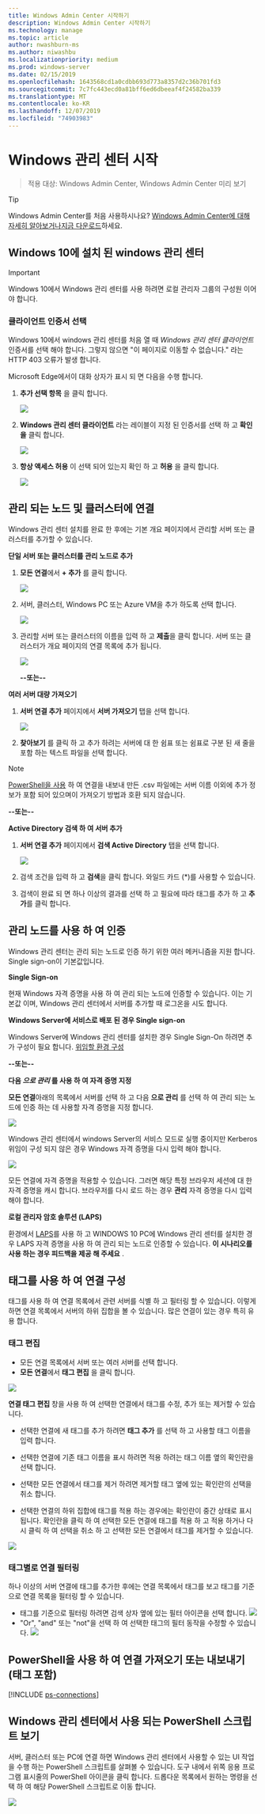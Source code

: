 ```yaml
---
title: Windows Admin Center 시작하기
description: Windows Admin Center 시작하기
ms.technology: manage
ms.topic: article
author: nwashburn-ms
ms.author: niwashbu
ms.localizationpriority: medium
ms.prod: windows-server
ms.date: 02/15/2019
ms.openlocfilehash: 1643568cd1a0cdbb693d773a8357d2c36b701fd3
ms.sourcegitcommit: 7c7fc443ecd0a81bff6ed6dbeeaf4f24582ba339
ms.translationtype: MT
ms.contentlocale: ko-KR
ms.lasthandoff: 12/07/2019
ms.locfileid: "74903983"
---
```

# <a name="get-started-with-windows-admin-center"></a>Windows 관리 센터 시작

>적용 대상: Windows Admin Center, Windows Admin Center 미리 보기

> [!Tip]
> Windows Admin Center를 처음 사용하시나요?
> [Windows Admin Center에 대해 자세히 알아보거나](../understand/windows-admin-center.md)[지금 다운로드](https://aka.ms/windowsadmincenter)하세요.

## <a name="windows-admin-center-installed-on-windows-10"></a>Windows 10에 설치 된 windows 관리 센터

> [!IMPORTANT]
> Windows 10에서 Windows 관리 센터를 사용 하려면 로컬 관리자 그룹의 구성원 이어야 합니다.

### <a name="selecting-a-client-certificate"></a>클라이언트 인증서 선택

Windows 10에서 windows 관리 센터를 처음 열 때 *Windows 관리 센터 클라이언트* 인증서를 선택 해야 합니다. 그렇지 않으면 "이 페이지로 이동할 수 없습니다." 라는 HTTP 403 오류가 발생 합니다.

Microsoft Edge에서이 대화 상자가 표시 되 면 다음을 수행 합니다.
 
1. **추가 선택 항목** 을 클릭 합니다.

    ![](../media/launch-cert-1.png)

2. **Windows 관리 센터 클라이언트** 라는 레이블이 지정 된 인증서를 선택 하 고 **확인을** 클릭 합니다.

    ![](../media/launch-cert-2.png)

3. **항상 액세스 허용** 이 선택 되어 있는지 확인 하 고 **허용** 을 클릭 합니다.

    ![](../media/launch-cert-3.png)

## <a name="connecting-to-managed-nodes-and-clusters"></a>관리 되는 노드 및 클러스터에 연결

Windows 관리 센터 설치를 완료 한 후에는 기본 개요 페이지에서 관리할 서버 또는 클러스터를 추가할 수 있습니다.

 **단일 서버 또는 클러스터를 관리 노드로 추가**

1. **모든 연결**에서 **+ 추가** 를 클릭 합니다.

   ![](../media/launch/addserver0.png)

2. 서버, 클러스터, Windows PC 또는 Azure VM을 추가 하도록 선택 합니다.
    
   ![](../media/launch/ChooseConnectionType.png)

3. 관리할 서버 또는 클러스터의 이름을 입력 하 고 **제출**을 클릭 합니다. 서버 또는 클러스터가 개요 페이지의 연결 목록에 추가 됩니다.

   ![](../media/launch/addserver2.png)

   **--또는--**

**여러 서버 대량 가져오기**

 1. **서버 연결 추가** 페이지에서 **서버 가져오기** 탭을 선택 합니다.

    ![](../media/launch/import-servers.png)

 2. **찾아보기** 를 클릭 하 고 추가 하려는 서버에 대 한 쉼표 또는 쉼표로 구분 된 새 줄을 포함 하는 텍스트 파일을 선택 합니다.

> [!Note]
> [PowerShell을 사용](#use-powershell-to-import-or-export-your-connections-with-tags) 하 여 연결을 내보내 만든 .csv 파일에는 서버 이름 이외에 추가 정보가 포함 되어 있으며이 가져오기 방법과 호환 되지 않습니다.

  **--또는--**

**Active Directory 검색 하 여 서버 추가**

 1. **서버 연결 추가** 페이지에서 **검색 Active Directory** 탭을 선택 합니다.

    ![](../media/launch/search-ad.png)

 2. 검색 조건을 입력 하 고 **검색**을 클릭 합니다. 와일드 카드 (*)를 사용할 수 있습니다.

 3. 검색이 완료 되 면 하나 이상의 결과를 선택 하 고 필요에 따라 태그를 추가 하 고 **추가**를 클릭 합니다.

## <a name="authenticate-with-the-managed-node"></a>관리 노드를 사용 하 여 인증 ##

Windows 관리 센터는 관리 되는 노드로 인증 하기 위한 여러 메커니즘을 지원 합니다. Single sign-on이 기본값입니다.

**Single Sign-on**

현재 Windows 자격 증명을 사용 하 여 관리 되는 노드에 인증할 수 있습니다. 이는 기본값 이며, Windows 관리 센터에서 서버를 추가할 때 로그온을 시도 합니다. 

**Windows Server에 서비스로 배포 된 경우 Single sign-on**

Windows Server에 Windows 관리 센터를 설치한 경우 Single Sign-On 하려면 추가 구성이 필요 합니다.  [위임할 환경 구성](../configure/user-access-control.md)

**--또는--**

**다음 *으로 관리* 를 사용 하 여 자격 증명 지정**

**모든 연결**아래의 목록에서 서버를 선택 하 고 다음 **으로 관리** 를 선택 하 여 관리 되는 노드에 인증 하는 데 사용할 자격 증명을 지정 합니다.

![](../media/launch-use-6.png)

Windows 관리 센터에서 windows Server의 서비스 모드로 실행 중이지만 Kerberos 위임이 구성 되지 않은 경우 Windows 자격 증명을 다시 입력 해야 합니다.

![](../media/launch-use-7.png)

모든 연결에 자격 증명을 적용할 수 있습니다. 그러면 해당 특정 브라우저 세션에 대 한 자격 증명을 캐시 합니다. 브라우저를 다시 로드 하는 경우 **관리** 자격 증명을 다시 입력 해야 합니다.

**로컬 관리자 암호 솔루션 (LAPS)**

환경에서 [LAPS](https://technet.microsoft.com/mt227395.aspx)를 사용 하 고 WINDOWS 10 PC에 Windows 관리 센터를 설치한 경우 LAPS 자격 증명을 사용 하 여 관리 되는 노드로 인증할 수 있습니다. **이 시나리오를 사용 하는 경우 피드백을 제공 해 주세요** [](https://aka.ms/WACFeedback).

## <a name="using-tags-to-organize-your-connections"></a>태그를 사용 하 여 연결 구성

태그를 사용 하 여 연결 목록에서 관련 서버를 식별 하 고 필터링 할 수 있습니다.  이렇게 하면 연결 목록에서 서버의 하위 집합을 볼 수 있습니다.  많은 연결이 있는 경우 특히 유용 합니다.

### <a name="edit-tags"></a>태그 편집

* 모든 연결 목록에서 서버 또는 여러 서버를 선택 합니다.
* **모든 연결**에서 **태그 편집** 을 클릭 합니다.

![](../media/launch/tags-5.png)

**연결 태그 편집** 창을 사용 하 여 선택한 연결에서 태그를 수정, 추가 또는 제거할 수 있습니다.

* 선택한 연결에 새 태그를 추가 하려면 **태그 추가** 를 선택 하 고 사용할 태그 이름을 입력 합니다.

* 선택한 연결에 기존 태그 이름을 표시 하려면 적용 하려는 태그 이름 옆의 확인란을 선택 합니다.

* 선택한 모든 연결에서 태그를 제거 하려면 제거할 태그 옆에 있는 확인란의 선택을 취소 합니다.

* 선택한 연결의 하위 집합에 태그를 적용 하는 경우에는 확인란이 중간 상태로 표시 됩니다. 확인란을 클릭 하 여 선택한 모든 연결에 태그를 적용 하 고 적용 하거나 다시 클릭 하 여 선택을 취소 하 고 선택한 모든 연결에서 태그를 제거할 수 있습니다.

![](../media/launch/tags-6.png)

### <a name="filter-connections-by-tag"></a>태그별로 연결 필터링

하나 이상의 서버 연결에 태그를 추가한 후에는 연결 목록에서 태그를 보고 태그를 기준으로 연결 목록을 필터링 할 수 있습니다.

* 태그를 기준으로 필터링 하려면 검색 상자 옆에 있는 필터 아이콘을 선택 합니다.
![](../media/launch/tags-7.png)
* "Or", "and" 또는 "not"을 선택 하 여 선택한 태그의 필터 동작을 수정할 수 있습니다.
![](../media/launch/tags-8.png)

## <a name="use-powershell-to-import-or-export-your-connections-with-tags"></a>PowerShell을 사용 하 여 연결 가져오기 또는 내보내기 (태그 포함)

[!INCLUDE [ps-connections](../includes/ps-connections.md)]

## <a name="view-powershell-scripts-used-in-windows-admin-center"></a>Windows 관리 센터에서 사용 되는 PowerShell 스크립트 보기

서버, 클러스터 또는 PC에 연결 하면 Windows 관리 센터에서 사용할 수 있는 UI 작업을 수행 하는 PowerShell 스크립트를 살펴볼 수 있습니다. 도구 내에서 위쪽 응용 프로그램 표시줄의 PowerShell 아이콘을 클릭 합니다. 드롭다운 목록에서 원하는 명령을 선택 하 여 해당 PowerShell 스크립트로 이동 합니다.

![](../media/launch/showscript.png)
